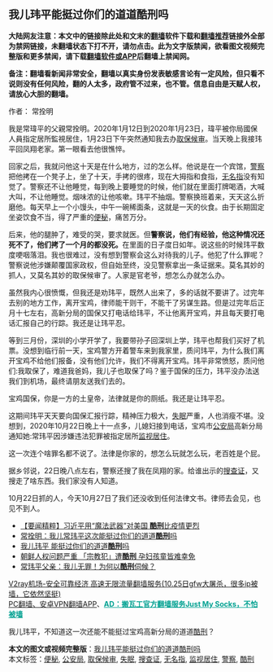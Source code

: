  <h2>我儿玮平能挺过你们的道道酷刑吗</h2> <p class="notice"><b>大陆网友注意：本文中的链接除此处和文末的<a href="https://github.com/bannedbook/fanqiang" >翻墙</a>软件下载和<a href="https://github.com/killgcd/justmysocks/blob/master/README.md">翻墙推荐</a>链接外全部为禁网链接，未翻墙状态下打不开，请勿点击。此为文字版禁闻，欲看图文视频完整版和更多禁闻，请下载<a href="https://github.com/bannedbook/fanqiang">翻墙软件或APP</a>后翻墙上禁闻网。</p><p>备注：翻墙看新闻非常安全，翻墙以真实身份发表敏感言论有一定风险，但只看不说则没有任何风险，翻的人太多，政府管不过来，也不管。信息自由是天赋人权，请放心大胆的翻墙。</b></p>  <div class="entry"> <p>作者： 常拴明</p> <p id="conimg"></p> <p>我是常瑋平的父親常拴明。2020年1月12日到2020年1月23日，瑋平被你局國保人員指定居所監視居住，1月23日下午突然通知我去办<a href="https://www.bannedbook.org/bnews/tag/%E5%8F%96%E4%BF%9D%E5%80%99%E5%AE%A1/" class="st_tag internal_tag" rel="tag" title="标签 取保候审 下的日志">取保候审</a>。当天晚上我接玮平回凤翔老家。第一眼看去他很憔悴。</p> <p>回家之后，我就问他这十天是在什么地方，过的怎么样。他说是在一个宾馆，<a href="https://www.bannedbook.org/bnews/tag/%e8%ad%a6%e5%af%9f/" class="st_tag internal_tag" rel="tag" title="标签 警察 下的日志">警察</a>把他拷在一个凳子上，坐了十天，手拷的很疼，现在大拇指和食指，<a href="https://www.bannedbook.org/bnews/tag/%e6%97%a0%e5%90%8d%e6%8c%87/" class="st_tag internal_tag" rel="tag" title="标签 无名指 下的日志">无名指</a>没有知觉了。警察还不让他睡觉，每到晚上要睡觉的时候，他们就在里面打牌喝酒，大喊大叫，不让他睡觉。烟味浓的让他咳嗽。玮平不抽烟。警察换班着来，天天这么折磨他。每天早上一个小馒头，中午一碗稀面条，这就是一天的伙食。由于长期固定坐姿饮食不当，得了严重的<a href="https://www.bannedbook.org/bnews/tag/%e4%be%bf%e7%a7%98/" class="st_tag internal_tag" rel="tag" title="标签 便秘 下的日志">便秘</a>，痛苦万分。</p>  <p>后来，他的腿肿了，难受的哭，要求就医。但<strong>警察说，他们有经验，他这种情况还死不了，他们拷了一个月的都没死。</strong>在里面的日子度日如年。说这些的时候玮平数度哽咽落泪。我也很难过，没有想到警察会这么对待我的儿子。他犯了什么罪呢？警察说他涉嫌颠覆国家政权，但自始至终，没见警察拿出一条证据来。莫名其妙的抓人，又莫名其妙的取保候审了。人家是官老爷，想怎么办就怎么办。</p> <p>虽然我内心很愤慨，但我还是劝玮平，既然人出来了，多的话就不要讲了。过完年去别的地方工作，离开宝鸡，律师能干则干，不能干了另谋生路。但是过完年后正月十七左右，高新分局的国保又打电话给玮平，不让他离开宝鸡，并且每天要打电话汇报自己的行踪。我还是让玮平忍。</p> <p>等到三月份，深圳的小学开学了，我要带孙子回深圳上学，玮平也帮我们买好了机票。没想到临行前一天，宝鸡警方开着警车来到我家里，质问玮平，为什么我们离开宝鸡不给他们报备，没有他们允许，我们不得离开宝鸡。玮平非常愤怒，质问他们:我取保了，难道我爸妈，我儿子也取保了吗？鉴于国保的压力，玮平没办法送我们到机场，最终请朋友送我们去的。</p> <p>宝鸡国保，你是一方的土皇帝，法律就是你的厕纸。我还是让玮平忍。</p>  <p>这期间玮平天天要向国保汇报行踪，精神压力极大，<a href="https://www.bannedbook.org/bnews/tag/%e5%a4%b1%e7%9c%a0/" class="st_tag internal_tag" rel="tag" title="标签 失眠 下的日志">失眠</a>严重，人也消瘦不堪。没想到，2020年10月22日晚上十一点多，儿媳妇接到电话，宝鸡市<a href="https://www.bannedbook.org/bnews/tag/%e5%85%ac%e5%ae%89%e5%b1%80/" class="st_tag internal_tag" rel="tag" title="标签 公安局 下的日志">公安局</a>高新分局通知她:常玮平因涉嫌违法犯罪被指定居所<a href="https://www.bannedbook.org/bnews/tag/%E7%9B%91%E8%A7%86%E5%B1%85%E4%BD%8F/" class="st_tag internal_tag" rel="tag" title="标签 监视居住 下的日志">监视居住</a>。</p> <p>这一次连个啥罪名都不说了。法律是你家的，想怎么玩就怎么玩，老百姓是个屁。</p> <p>据乡邻说，22日晚八点左右，警察还搜了我在凤翔的家。给谁出示的<a href="https://www.bannedbook.org/bnews/tag/%E6%90%9C%E6%9F%A5%E8%AF%81/" class="st_tag internal_tag" rel="tag" title="标签 搜查证 下的日志">搜查证</a>，又搜走了啥东西。我们家没有人知道。</p> <p>10月22日抓的人，今天10月27日了我们还没收到任何法律文书。律师去会见，也见不到人。</p>  <ul class='op-related-articles' title='相关阅读'> <li><a href='https://www.bannedbook.org/bnews/comments/20201029/1422207.html' target='_blank'>【要闻精粹】习近平用“魔法武器”对美国 <b>酷刑</b>比疫情更烈</a></li> <li><a href='https://www.bannedbook.org/bnews/renquan/20201029/1421978.html' target='_blank'>常拴明：我儿常玮平这次能挺过你们的道道<b>酷刑</b>吗</a></li> <li><a href='https://www.bannedbook.org/bnews/ssgc/20201028/1421824.html' target='_blank'>我儿玮平 能挺过你们的道道<b>酷刑</b>吗</a></li> <li><a href='https://www.bannedbook.org/bnews/comments/20201028/1421763.html' target='_blank'>朝鲜人权问题严重 「宗教犯」遭<b>酷刑</b> 孕妇孩童皆难幸免</a></li> <li><a href='https://www.bannedbook.org/bnews/renquan/xgmyd/20201028/1421716.html' target='_blank'>常玮平父亲：我儿无罪！为何以<b>酷刑</b>伺候？</a></li> </ul> <p class="texttj"> <a href="https://www.bannedbook.org/forum23/topic22702.html" target="_blank">V2ray机场-安全可靠经济 高速无限流量翻墙服务(10.25日gfw大屠杀，很多ip被墙，它依然坚挺)</a><br/> <a href="https://github.com/bannedbook/fanqiang/wiki/%E7%A6%81%E9%97%BB%E7%BD%91%E5%AE%89%E5%8D%93%E7%BF%BB%E5%A2%99%E6%96%B0%E9%97%BBAPP" target="_blank">PC翻墙、安卓VPN翻墙APP</a>、<span onclick="window.open('https://github.com/killgcd/justmysocks/blob/master/README.md')" style="font-weight:bold;color:#00A191;cursor:pointer;text-decoration:underline;outline:none">AD：搬瓦工官方翻墙服务Just My Socks，不怕被墙</span></p><p>我儿玮平，不知道这一次还能不能挺过宝鸡高新分局的道道<a href="https://www.bannedbook.org/bnews/tag/%E9%85%B7%E5%88%91/" class="st_tag internal_tag" rel="tag" title="标签 酷刑 下的日志">酷刑</a>？</p><a name='sharetosocial'></a>       <div><b>本文的图文或视频完整版</b>：<a href='https://www.bannedbook.org/bnews/comments/20201029/1422208.html'>我儿玮平能挺过你们的道道酷刑吗</a></div>  </div><!--END ENTRY--> <div class="postfooter"> <div>本文标签：<a href="https://www.bannedbook.org/bnews/tag/%e4%be%bf%e7%a7%98/" rel="tag">便秘</a>, <a href="https://www.bannedbook.org/bnews/tag/%e5%85%ac%e5%ae%89%e5%b1%80/" rel="tag">公安局</a>, <a href="https://www.bannedbook.org/bnews/tag/%E5%8F%96%E4%BF%9D%E5%80%99%E5%AE%A1/" rel="tag">取保候审</a>, <a href="https://www.bannedbook.org/bnews/tag/%e5%a4%b1%e7%9c%a0/" rel="tag">失眠</a>, <a href="https://www.bannedbook.org/bnews/tag/%E6%90%9C%E6%9F%A5%E8%AF%81/" rel="tag">搜查证</a>, <a href="https://www.bannedbook.org/bnews/tag/%e6%97%a0%e5%90%8d%e6%8c%87/" rel="tag">无名指</a>, <a href="https://www.bannedbook.org/bnews/tag/%E7%9B%91%E8%A7%86%E5%B1%85%E4%BD%8F/" rel="tag">监视居住</a>, <a href="https://www.bannedbook.org/bnews/tag/%e8%ad%a6%e5%af%9f/" rel="tag">警察</a>, <a href="https://www.bannedbook.org/bnews/tag/%E9%85%B7%E5%88%91/" rel="tag">酷刑</a></div>  </div><!--END POSTFOOTER--> 